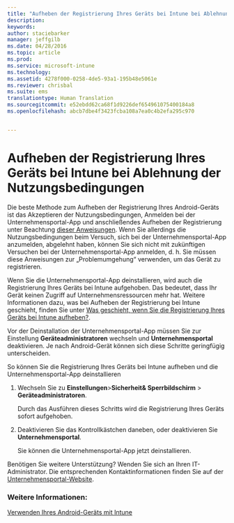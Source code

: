 ```yaml
---
title: "Aufheben der Registrierung Ihres Geräts bei Intune bei Ablehnung der Nutzungsbedingungen | Microsoft Intune"
description: 
keywords: 
author: staciebarker
manager: jeffgilb
ms.date: 04/28/2016
ms.topic: article
ms.prod: 
ms.service: microsoft-intune
ms.technology: 
ms.assetid: 4278f000-0258-4de5-93a1-195b48e5061e
ms.reviewer: chrisbal
ms.suite: ems
translationtype: Human Translation
ms.sourcegitcommit: e52ebdd62ca68f1d9226def654961075400184a8
ms.openlocfilehash: abcb7dbe4f3423fcba108a7ea0c4b2efa295c970


---
```



# Aufheben der Registrierung Ihres Geräts bei Intune bei Ablehnung der Nutzungsbedingungen

Die beste Methode zum Aufheben der Registrierung Ihres Android-Geräts ist das Akzeptieren der Nutzungsbedingungen, Anmelden bei der Unternehmensportal-App und anschließendes Aufheben der Registrierung unter Beachtung [dieser Anweisungen](unenroll-your-device-from-intune-android.md). Wenn Sie allerdings die Nutzungsbedingungen beim Versuch, sich bei der Unternehmensportal-App anzumelden, abgelehnt haben, können Sie sich nicht mit zukünftigen Versuchen bei der Unternehmensportal-App anmelden, d. h. Sie müssen diese Anweisungen zur „Problemumgehung“ verwenden, um das Gerät zu registrieren.

Wenn Sie die Unternehmensportal-App deinstallieren, wird auch die Registrierung Ihres Geräts bei Intune aufgehoben. Das bedeutet, dass Ihr Gerät keinen Zugriff auf Unternehmensressourcen mehr hat.  Weitere Informationen dazu, was bei Aufheben der Registrierung bei Intune geschieht, finden Sie unter [Was geschieht, wenn Sie die Registrierung Ihres Geräts bei Intune aufheben?](what-happens-if-you-unenroll-your-device-from-intune-android.md).

Vor der Deinstallation der Unternehmensportal-App müssen Sie zur Einstellung **Geräteadministratoren** wechseln und **Unternehmensportal** deaktivieren. Je nach Android-Gerät können sich diese Schritte geringfügig unterscheiden.

So können Sie die Registrierung Ihres Geräts bei Intune aufheben und die Unternehmensportal-App deinstallieren

1.  Wechseln Sie zu **Einstellungen**&gt;**Sicherheit&amp; Sperrbildschirm** &gt; **Geräteadministratoren**.

    Durch das Ausführen dieses Schritts wird die Registrierung Ihres Geräts sofort aufgehoben.

2.  Deaktivieren Sie das Kontrollkästchen daneben, oder deaktivieren Sie **Unternehmensportal**.

    Sie können die Unternehmensportal-App jetzt deinstallieren.

Benötigen Sie weitere Unterstützung? Wenden Sie sich an Ihren IT-Administrator. Die entsprechenden Kontaktinformationen finden Sie auf der [Unternehmensportal-Website](http://portal.manage.microsoft.com).

### Weitere Informationen:
[Verwenden Ihres Android-Geräts mit Intune](using-your-android-device-with-intune.md)


<!--HONumber=Jun16_HO4-->


